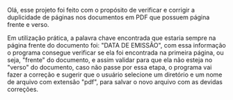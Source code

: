 Olá, esse projeto foi feito com o propósito de verificar e corrigir a duplicidade de páginas nos documentos em PDF que possuem página frente e verso.

Em utilização prática, a palavra chave encontrada que estaria sempre na página frente do documento foi: "DATA DE EMISSÃO", com essa informação o programa consegue verificar se ela foi encontrada na primeira página, ou seja, "frente" do documento, e assim validar para que ela não esteja no "verso" do documento, caso não passe por essa etapa, o programa vai fazer a correção e sugerir que o usuário selecione um diretório e um nome de arquivo com extensão "pdf", para salvar o novo arquivo com as devidas correções.
